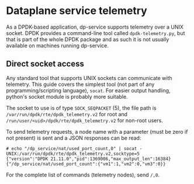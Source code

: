 # Dataplane service telemetry
As a DPDK-based application, dp-service supports telemetry over a UNIX socket. DPDK provides a command-line tool called `dpdk-telemetry.py`, but that is part of the whole DPDK package and as such it is not usually available on machines running dp-service.

## Direct socket access
Any standard tool that supports UNIX sockets can communicate with telemetry. This guide covers the simplest tool (not part of any programming/scripting language), `socat`. For easier output handling, python's socket module is probably more suitable.

The socket to use is of type `SOCK_SEQPACKET` (5), the file path is `/var/run/dpdk/rte/dpdk_telemetry.v2` for root and `/run/user/<uid>/dpdk/rte/dpdk_telemetry.v2` for non-root users.

To send telemetry requests, a node name with a parameter (must be zero if not present) is sent and a JSON responses can be read:
```
# echo "/dp_service/nat/used_port_count,0" | socat - UNIX:/var/run/dpdk/rte/dpdk_telemetry.v2,socktype=5
{"version":"DPDK 21.11.0","pid":1369006,"max_output_len":16384}{"/dp_service/nat/used_port_count":{"vm1":1,"vm2":0,"vm3":0}}
```

For the complete list of commands (telemetry nodes), send `/,0`.
